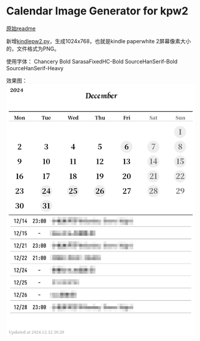 # Calendar Image Generator for kpw2

[原始readme](README_orig.md)

新增[kindlepw2.py](kindlepw2.py)，生成1024x768，也就是kindle paperwhite 2屏幕像素大小的，文件格式为PNG。

使用字体：
Chancery Bold
SarasaFixedHC-Bold
SourceHanSerif-Bold
SourceHanSerif-Heavy

效果图：
![image_1024x768.png](./image_1024x768.png)
